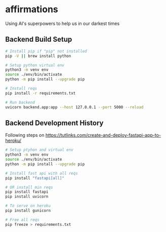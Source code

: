 # affirmations

Using AI's superpowers to help us in our darkest times

## Backend Build Setup

```bash
# Install pip if "pip" not installed
pip -V || brew install python

# Setup python virtual env
python3 -m venv env
source ./env/bin/activate
python -m pip install --upgrade pip

# Install reqs
pip install -r requirements.txt

# Run backend
uvicorn backend.app:app --host 127.0.0.1 --port 5000 --reload
```

## Backend Development History

Following steps on <https://tutlinks.com/create-and-deploy-fastapi-app-to-heroku/>

```bash
# Setup ptyhon and virtual env
python3 -m venv env
source ./env/bin/activate
python -m pip install --upgrade pip

# Install fast api with all reqs
pip install "fastapi[all]"

# OR install min reqs
pip install fastapi
pip install uvicorn

# To serve on heroku
pip install gunicorn

# Free all reqs
pip freeze > requirements.txt
```
